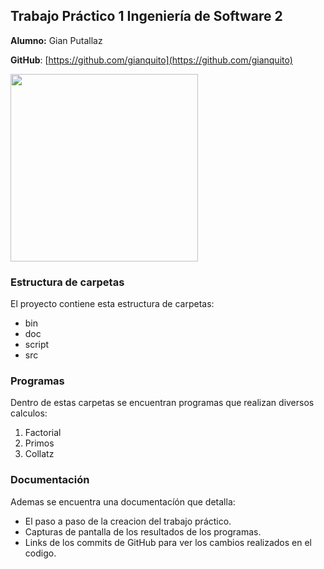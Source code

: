 ## Trabajo Práctico 1 Ingeniería de Software 2

**Alumno:** Gian Putallaz

**GitHub**: [https://github.com/gianquito](https://github.com/gianquito)

<img src="https://33333.cdn.cke-cs.com/kSW7V9NHUXugvhoQeFaf/images/e53383d66931f0fb270bf4e9cffede17eefacf40ec331313.png"  width="300" height="300">

### Estructura de carpetas

El proyecto contiene esta estructura de carpetas:

- bin
- doc
- script
- src

### Programas

Dentro de estas carpetas se encuentran programas que realizan diversos calculos:

1.  Factorial
2.  Primos
3.  Collatz

### Documentación

Ademas se encuentra una documentacíón que detalla:

- El paso a paso de la creacion del trabajo práctico.
- Capturas de pantalla de los resultados de los programas.
- Links de los commits de GitHub para ver los cambios realizados en el codigo.
